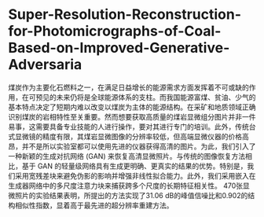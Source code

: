 # Super-Resolution-Reconstruction-for-Photomicrographs-of-Coal-Based-on-Improved-Generative-Adversaria

煤炭作为主要化石燃料之一，在满足日益增长的能源需求方面发挥着不可或缺的作用，在可预见的未来仍将是全球能源体系的支柱。而我国能源富煤、贫油、少气的基本特点决定了短期内难以改变以煤炭为主体的能源结构。在采矿和地质领域正确识别煤炭的岩相特性至关重要。然而想要获取高质量的煤岩显微组分图片并非一件易事，这需要具备专业技能的人进行操作，要对其进行专门的培训。此外，传统台式显微镜的精度有限，其煤岩显微图像的分辨率较低，但高端显微仪器的价格高昂，并不是所以实验室都可以使用先进的仪器获得高清的图片。为此，我们引入了一种新颖的生成对抗网络 (GAN) 来恢复高清显微照片。与传统的图像恢复方法相比，基于 GAN 的轻量级网络具有生成更明确、更真实的结果的优势。特别是，我们采用宽残差块来避免伪影的影响并增强非线性拟合能力。此外，我们采用嵌入在生成器网络中的多尺度注意力块来捕获跨多个尺度的长期特征相关性。 470张显微照片的实验结果表明，所提出的方法实现了31.06 dB的峰值信噪比和0.902的结构相似性指数，显着高于最先进的超分辨率重建方法。
